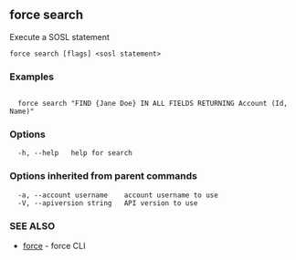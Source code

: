 ## force search

Execute a SOSL statement

```
force search [flags] <sosl statement>
```

### Examples

```

  force search "FIND {Jane Doe} IN ALL FIELDS RETURNING Account (Id, Name)"

```

### Options

```
  -h, --help   help for search
```

### Options inherited from parent commands

```
  -a, --account username    account username to use
  -V, --apiversion string   API version to use
```

### SEE ALSO

* [force](force.md)	 - force CLI

